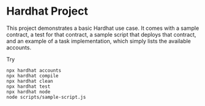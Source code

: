 #  Hardhat Project

This project demonstrates a basic Hardhat use case. It comes with a sample contract, a test for that contract, a sample script that deploys that contract, and an example of a task implementation, which simply lists the available accounts.

Try 

```shell
npx hardhat accounts
npx hardhat compile
npx hardhat clean
npx hardhat test
npx hardhat node
node scripts/sample-script.js
```
